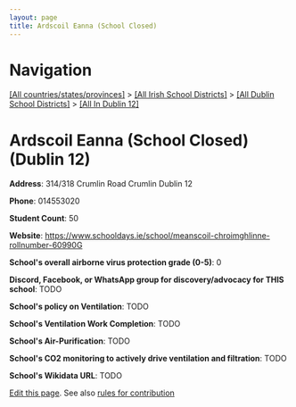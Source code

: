 ```yaml
---
layout: page
title: Ardscoil Eanna (School Closed)
---
```

# Navigation

[[All countries/states/provinces]](../../../..) > [[All Irish School Districts]](../../..) > [[All Dublin School Districts]](../..) > [[All In Dublin 12]](..)

# Ardscoil Eanna (School Closed) (Dublin 12)

**Address**: 314/318 Crumlin Road Crumlin Dublin 12

**Phone**: 014553020

**Student Count**: 50

**Website**: <https://www.schooldays.ie/school/meanscoil-chroimghlinne-rollnumber-60990G>

**School's overall airborne virus protection grade (0-5)**: 0

**Discord, Facebook, or WhatsApp group for discovery/advocacy for THIS school**: TODO

**School's policy on Ventilation**: TODO

**School's Ventilation Work Completion**: TODO

**School's Air-Purification**: TODO

**School's CO2 monitoring to actively drive ventilation and filtration**: TODO

**School's Wikidata URL**: TODO


[Edit this page](https://github.com/ventilate-schools/Ireland/edit/main/./Dublin_12/Ardscoil_Eanna_(School_Closed).md). See also [rules for contribution](../../../contribution-rules/)